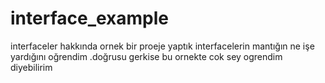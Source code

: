# interface_example

interfaceler hakkında ornek bir proeje yaptık interfacelerin mantığın ne işe yardığını oğrendim .doğrusu gerkise bu ornekte cok sey ogrendim diyebilirim
